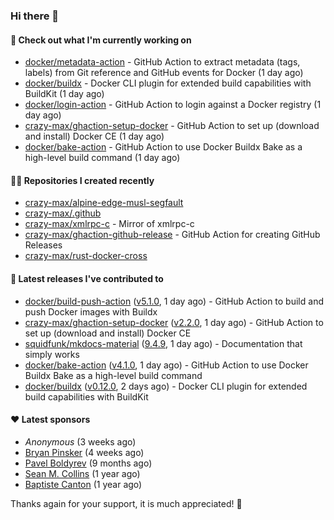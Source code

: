 ### Hi there 👋

#### 👷 Check out what I'm currently working on

- [docker/metadata-action](https://github.com/docker/metadata-action) - GitHub Action to extract metadata (tags, labels) from Git reference and GitHub events for Docker (1 day ago)
- [docker/buildx](https://github.com/docker/buildx) - Docker CLI plugin for extended build capabilities with BuildKit (1 day ago)
- [docker/login-action](https://github.com/docker/login-action) - GitHub Action to login against a Docker registry (1 day ago)
- [crazy-max/ghaction-setup-docker](https://github.com/crazy-max/ghaction-setup-docker) - GitHub Action to set up (download and install) Docker CE (1 day ago)
- [docker/bake-action](https://github.com/docker/bake-action) - GitHub Action to use Docker Buildx Bake as a high-level build command (1 day ago)

#### 👨‍💻 Repositories I created recently

- [crazy-max/alpine-edge-musl-segfault](https://github.com/crazy-max/alpine-edge-musl-segfault)
- [crazy-max/.github](https://github.com/crazy-max/.github)
- [crazy-max/xmlrpc-c](https://github.com/crazy-max/xmlrpc-c) - Mirror of xmlrpc-c
- [crazy-max/ghaction-github-release](https://github.com/crazy-max/ghaction-github-release) - GitHub Action for creating GitHub Releases
- [crazy-max/rust-docker-cross](https://github.com/crazy-max/rust-docker-cross)

#### 🚀 Latest releases I've contributed to

- [docker/build-push-action](https://github.com/docker/build-push-action) ([v5.1.0](https://github.com/docker/build-push-action/releases/tag/v5.1.0), 1 day ago) - GitHub Action to build and push Docker images with Buildx
- [crazy-max/ghaction-setup-docker](https://github.com/crazy-max/ghaction-setup-docker) ([v2.2.0](https://github.com/crazy-max/ghaction-setup-docker/releases/tag/v2.2.0), 1 day ago) - GitHub Action to set up (download and install) Docker CE
- [squidfunk/mkdocs-material](https://github.com/squidfunk/mkdocs-material) ([9.4.9](https://github.com/squidfunk/mkdocs-material/releases/tag/9.4.9), 1 day ago) - Documentation that simply works
- [docker/bake-action](https://github.com/docker/bake-action) ([v4.1.0](https://github.com/docker/bake-action/releases/tag/v4.1.0), 1 day ago) - GitHub Action to use Docker Buildx Bake as a high-level build command
- [docker/buildx](https://github.com/docker/buildx) ([v0.12.0](https://github.com/docker/buildx/releases/tag/v0.12.0), 2 days ago) - Docker CLI plugin for extended build capabilities with BuildKit

#### ❤️ Latest sponsors
- _Anonymous_ (3 weeks ago)
- [Bryan Pinsker](https://github.com/BryanPinsker) (4 weeks ago)
- [Pavel Boldyrev](https://github.com/bpg) (9 months ago)
- [Sean M. Collins](https://github.com/sc68cal) (1 year ago)
- [Baptiste Canton](https://github.com/batmac) (1 year ago)

Thanks again for your support, it is much appreciated! 🙏
